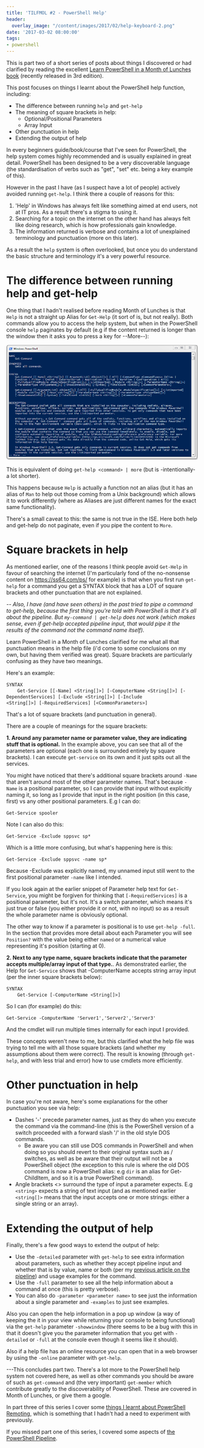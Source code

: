 ```yaml
---
title: 'TILFMOL #2 - PowerShell Help'
header:
  overlay_image: "/content/images/2017/02/help-keyboard-2.png"
date: '2017-03-02 08:00:00'
tags:
- powershell
---
```

This is part two of a short series of posts about things I discovered or had clarified by reading the excellent [Learn PowerShell in a Month of Lunches book](https://www.manning.com/books/learn-windows-powershell-in-a-month-of-lunches-third-edition) (recently released in 3rd edition).

This post focuses on things I learnt about the PowerShell help function, including:

- The difference between running `help` and `get-help`
- The meaning of square brackets in help:
  - Optional/Positional Parameters
  - Array Input
- Other punctuation in help
- Extending the output of help

In every beginners guide/book/course that I've seen for PowerShell, the help system comes highly recommended and is usually explained in great detail. PowerShell has been designed to be a very discoverable language (the standardisation of verbs such as "get", "set" etc. being a key example of this).

However in the past I have (as I suspect have a lot of people) actively avoided running `get-help`. I think there a couple of reasons for this:

1. 'Help' in Windows has always felt like something aimed at end users, not at IT pros. As a result there's a stigma to using it.
2. Searching for a topic on the internet on the other hand has always felt like doing research, which is how professionals gain knowledge.
3. The information returned is verbose and contains a lot of unexplained terminology and punctuation (more on this later).

As a result the `help` system is often overlooked, but once you do understand the basic structure and terminology it's a very powerful resource.

# The difference between running help and get-help

One thing that I hadn't realised before reading Month of Lunches is that `Help` is not a straight up Alias for `Get-Help` (it sort of is, but not really). Both commands allow you to access the help system, but when in the PowerShell console `help` paginates by default (e.g if the content returned is longer than the window then it asks you to press a key for --More--):

![](/content/images/2017/02/powershell-help-more.png)

This is equivalent of doing `get-help <command> | more` (but is -intentionally- a lot shorter).

This happens because `Help` is actually a function not an alias (but it has an alias of `Man` to help out those coming from a Unix background) which allows it to work differently (where as Aliases are just different names for the exact same functionality).

There's a small caveat to this: the same is not true in the ISE. Here both help and get-help do not paginate, even if you pipe the content to `More`. 

# Square brackets in help

As mentioned earlier, one of the reasons I think people avoid `Get-Help` in favour of searching the internet (I'm particularly fond of the no-nonsense content on https://ss64.com/ps/ for example) is that when you first run `get-help` for a command you get a SYNTAX block that has a LOT of square brackets and other punctuation that are not explained.

*-- Also, I have (and have seen others) in the past tried to pipe a command to get-help, because the first thing you're told with PowerShell is that it's all about the pipeline. But `my-command | get-help` does not work (which makes sense, even if get-help accepted pipeline input, that would pipe it the results of the command not the command name itself).*

Learn PowerShell in a Month of Lunches clarified for me what all that punctuation means in the help file (i'd come to some conclusions on my own, but having them verified was great). Square brackets are particularly confusing as they have two meanings.

Here's an example:
```
SYNTAX
    Get-Service [[-Name] <String[]>] [-ComputerName <String[]>] [-DependentServices] [-Exclude <String[]>] [-Include
<String[]>] [-RequiredServices] [<CommonParameters>]
```
That's a lot of square brackets (and punctuation in general). 

There are a couple of meanings for the square brackets:

**1\. Around any parameter name or parameter value, they are indicating stuff that is optional.** In the example above, you can see that all of the parameters are optional (each one is surrounded entirely by square brackets). I can execute `get-service` on its own and it just spits out all the services.

You might have noticed that there's additional square brackets around `-Name` that aren't around most of the other parameter names. That's because `-Name` is a positional parameter, so I can provide that input without explicitly naming it, so long as I provide that input in the right position (in this case, first) vs any other positional parameters. E.g I can do:
```
Get-Service spooler
```
Note I can also do this:
```
Get-Service -Exclude sppsvc sp*
```
Which is a little more confusing, but what's happening here is this:
```
Get-Service -Exclude sppsvc -name sp*
```
Because -Exclude was explicitly named, my unnamed input still went to the first positional parameter `-name` like I intended.

If you look again at the earlier snippet of Parameter help text for `Get-Service`, you might be forgiven for thinking that `[-RequiredServices]` is a positional parameter, but it's not. It's a switch parameter, which means it's just true or false (you either provide it or not, with no input) so as a result the whole parameter name is obviously optional.

The other way to know if a parameter is positional is to use `get-help -full`. In the section that provides more detail about each Parameter you will see `Position?` with the value being either `named` or a numerical value representing it's position (starting at 0).

**2\. Next to any type name, square brackets indicate that the parameter accepts multiple/array input of that type.**. As demonstrated earlier, the Help for `Get-Service` shows that -ComputerName accepts string array input (per the inner square brackets below):

```
SYNTAX
    Get-Service [-ComputerName <String[]>]
```
So I can (for example) do this:
```
Get-Service -ComputerName 'Server1','Server2','Server3'
```
And the cmdlet will run multiple times internally for each input I provided.

These concepts weren't new to me, but this clarified what the help file was trying to tell me with all those square brackets (and whether my assumptions about them were correct). The result is knowing (through `get-help`, and with less trial and error) how to use cmdlets more efficiently.

# Other punctuation in help

In case you're not aware, here's some explanations for the other punctuation you see via help:

- Dashes '-' precede parameter names, just as they do when you execute the command via the command-line (this is the PowerShell version of a switch proceeded with a forward slash '/' in the old style DOS commands.
  - Be aware you can still use DOS commands in PowerShell and when doing so you should revert to their original syntax such as / switches, as well as be aware that their output will not be a PowerShell object (the exception to this rule is where the old DOS command is now a PowerShell alias: e.g `dir` is an alias for Get-ChildItem, and so it is a true PowerShell command).
- Angle brackets <> surround the type of input a parameter expects. E.g `<string>` expects a string of text input (and as mentioned earlier `<string[]>` means that the input accepts one or more strings: either a single string or an array).

# Extending the output of help

Finally, there's a few good ways to extend the output of help:

- Use the `-detailed` parameter with `get-help` to see extra information about parameters, such as whether they accept pipeline input and whether that is by value, name or both (per my [previous article on the pipeline](http://wragg.io/tilfmol1-the-powershell-pipeline/)) and usage examples for the command. 
- Use the `-full` parameter to see all the help information about a command at once (this is pretty verbose).
- You can also do `-parameter <parameter name>` to see just the information about a single parameter and `-examples` to just see examples.

Also you can open the help information in a pop up window (a way of keeping the it in your view while returning your console to being functional) via the `get-help` parameter `-showwindow` (there seems to be a bug with this in that it doesn't give you the parameter information that you get with `-detailed` or `-full` at the console even though it seems like it should).

Also if a help file has an online resource you can open that in a web browser by using the `-online` parameter with `get-help`.

---This concludes part two. There's a lot more to the PowerShell help system not covered here, as well as other commands you should be aware of such as `get-command` and (the very important) `get-member` which contribute greatly to the discoverability of PowerShell. These are covered in Month of Lunches, or give them a google.

In part three of this series I cover some [things I learnt about PowerShell Remoting](http://wragg.io/tilfmol-3-powershell-remoting/), which is something that I hadn't had a need to experiment with previously.

If you missed part one of this series, I covered some aspects of [the PowerShell Pipeline](http://wragg.io/tilfmol1-the-powershell-pipeline/).